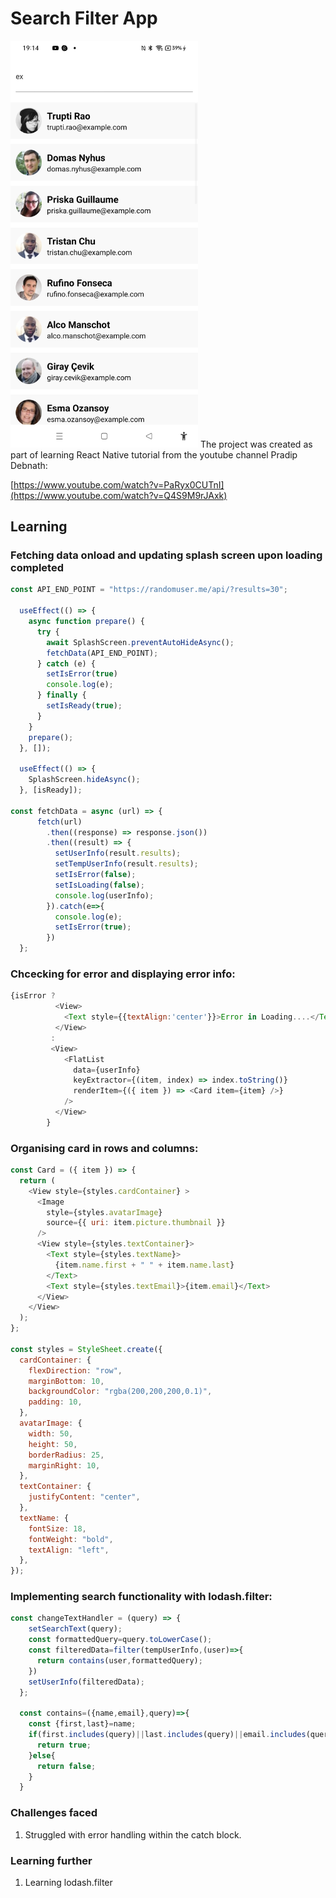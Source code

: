 # Search Filter App

<img width="300px" src="search-filter-screenshot.jpg" alt="image_name png" />
The project was created as part of learning React Native tutorial from the youtube channel Pradip Debnath:

[https://www.youtube.com/watch?v=PaRyx0CUTnI](https://www.youtube.com/watch?v=Q4S9M9rJAxk)

## Learning

### Fetching data onload and updating splash screen upon loading completed
```js
const API_END_POINT = "https://randomuser.me/api/?results=30";

  useEffect(() => {
    async function prepare() {
      try {
        await SplashScreen.preventAutoHideAsync();
        fetchData(API_END_POINT);
      } catch (e) {
        setIsError(true)
        console.log(e);
      } finally {
        setIsReady(true);
      }
    }
    prepare();
  }, []);

  useEffect(() => {
    SplashScreen.hideAsync();
  }, [isReady]);

const fetchData = async (url) => {
      fetch(url)
        .then((response) => response.json())
        .then((result) => {
          setUserInfo(result.results);
          setTempUserInfo(result.results);
          setIsError(false);
          setIsLoading(false);
          console.log(userInfo);
        }).catch(e=>{
          console.log(e);
          setIsError(true);
        })
  };
```

### Chcecking for error and displaying error info:

```js
{isError ? 
          <View>
            <Text style={{textAlign:'center'}}>Error in Loading....</Text>
          </View>
         : 
         <View>
            <FlatList
              data={userInfo}
              keyExtractor={(item, index) => index.toString()}
              renderItem={({ item }) => <Card item={item} />}
            />
          </View>
        }
```

### Organising card in rows and columns:

```js
const Card = ({ item }) => {
  return (
    <View style={styles.cardContainer} >
      <Image
        style={styles.avatarImage}
        source={{ uri: item.picture.thumbnail }}
      />
      <View style={styles.textContainer}>
        <Text style={styles.textName}>
          {item.name.first + " " + item.name.last}
        </Text>
        <Text style={styles.textEmail}>{item.email}</Text>
      </View>
    </View>
  );
};

const styles = StyleSheet.create({
  cardContainer: {
    flexDirection: "row",
    marginBottom: 10,
    backgroundColor: "rgba(200,200,200,0.1)",
    padding: 10,
  },
  avatarImage: {
    width: 50,
    height: 50,
    borderRadius: 25,
    marginRight: 10,
  },
  textContainer: {
    justifyContent: "center",
  },
  textName: {
    fontSize: 18,
    fontWeight: "bold",
    textAlign: "left",
  },
});
```

### Implementing search functionality with lodash.filter:

```js
const changeTextHandler = (query) => {
    setSearchText(query);
    const formattedQuery=query.toLowerCase();
    const filteredData=filter(tempUserInfo,(user)=>{
      return contains(user,formattedQuery);
    })
    setUserInfo(filteredData);
  };

  const contains=({name,email},query)=>{
    const {first,last}=name;
    if(first.includes(query)||last.includes(query)||email.includes(query)){
      return true;
    }else{
      return false;
    }
  }
```

### Challenges faced

1. Struggled with error handling within the catch block.

### Learning further

1. Learning lodash.filter
